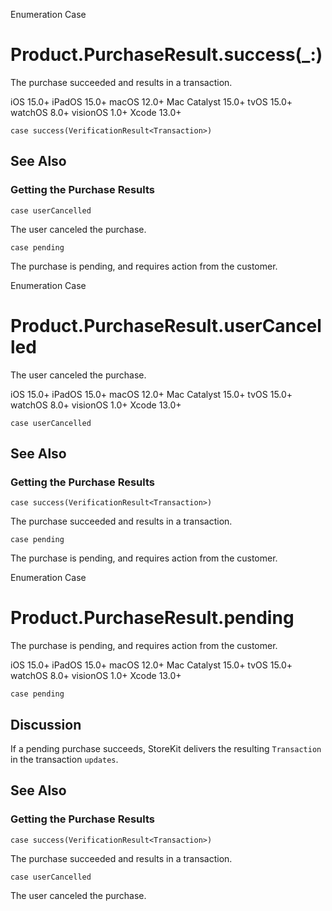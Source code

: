 Enumeration Case

# Product.PurchaseResult.success(_:)

The purchase succeeded and results in a transaction.

iOS 15.0+  iPadOS 15.0+  macOS 12.0+  Mac Catalyst 15.0+  tvOS 15.0+  watchOS
8.0+  visionOS 1.0+  Xcode 13.0+

    
    
    case success(VerificationResult<Transaction>)

## See Also

### Getting the Purchase Results

`case userCancelled`

The user canceled the purchase.

`case pending`

The purchase is pending, and requires action from the customer.

Enumeration Case

# Product.PurchaseResult.userCancelled

The user canceled the purchase.

iOS 15.0+  iPadOS 15.0+  macOS 12.0+  Mac Catalyst 15.0+  tvOS 15.0+  watchOS
8.0+  visionOS 1.0+  Xcode 13.0+

    
    
    case userCancelled

## See Also

### Getting the Purchase Results

`case success(VerificationResult<Transaction>)`

The purchase succeeded and results in a transaction.

`case pending`

The purchase is pending, and requires action from the customer.

Enumeration Case

# Product.PurchaseResult.pending

The purchase is pending, and requires action from the customer.

iOS 15.0+  iPadOS 15.0+  macOS 12.0+  Mac Catalyst 15.0+  tvOS 15.0+  watchOS
8.0+  visionOS 1.0+  Xcode 13.0+

    
    
    case pending

## Discussion

If a pending purchase succeeds, StoreKit delivers the resulting `Transaction`
in the transaction `updates`.

## See Also

### Getting the Purchase Results

`case success(VerificationResult<Transaction>)`

The purchase succeeded and results in a transaction.

`case userCancelled`

The user canceled the purchase.

